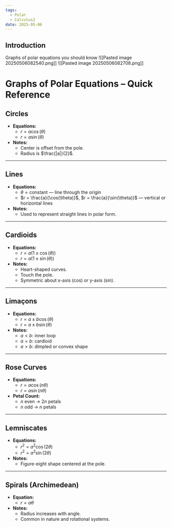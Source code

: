 ```yaml
---
tags:
  - Polar
  - Calculus2
date: 2025-05-06
---
```

## Introduction 
Graphs of polar equations you should know
![[Pasted image 20250506082540.png]]
![[Pasted image 20250506082708.png]]

# Graphs of Polar Equations – Quick Reference

## Circles
- **Equations:**
  - $r = a \cos(\theta)$  
  - $r = a \sin(\theta)$
- **Notes:**
  - Center is offset from the pole.
  - Radius is $\frac{|a|}{2}$.

---

## Lines
- **Equations:**
  - $\theta = \text{constant}$ — line through the origin  
  - $r = \frac{a}{\cos(\theta)}$, $r = \frac{a}{\sin(\theta)}$ — vertical or horizontal lines  
- **Notes:**
  - Used to represent straight lines in polar form.

---

## Cardioids
- **Equations:**
  - $r = a(1 \pm \cos(\theta))$  
  - $r = a(1 \pm \sin(\theta))$
- **Notes:**
  - Heart-shaped curves.
  - Touch the pole.
  - Symmetric about x-axis (cos) or y-axis (sin).

---

## Limaçons
- **Equations:**
  - $r = a \pm b \cos(\theta)$  
  - $r = a \pm b \sin(\theta)$
- **Notes:**
  - $a < b$: inner loop  
  - $a = b$: cardioid  
  - $a > b$: dimpled or convex shape

---

## Rose Curves
- **Equations:**
  - $r = a \cos(n\theta)$  
  - $r = a \sin(n\theta)$
- **Petal Count:**
  - $n$ even → $2n$ petals  
  - $n$ odd → $n$ petals

---

## Lemniscates
- **Equations:**
  - $r^2 = a^2 \cos(2\theta)$  
  - $r^2 = a^2 \sin(2\theta)$
- **Notes:**
  - Figure-eight shape centered at the pole.

---

## Spirals (Archimedean)
- **Equation:**
  - $r = a\theta$
- **Notes:**
  - Radius increases with angle.
  - Common in nature and rotational systems.
